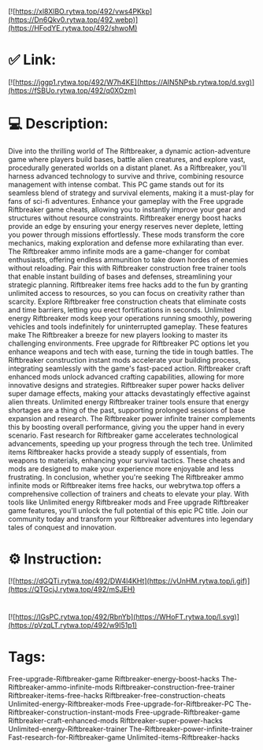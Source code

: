 [![https://xl8XlBO.rytwa.top/492/vws4PKkp](https://Dn6Qkv0.rytwa.top/492.webp)](https://HFodYE.rytwa.top/492/shwoM)
# ✅ Link:
[![https://jggp1.rytwa.top/492/W7h4KE](https://AIN5NPsb.rytwa.top/d.svg)](https://fSBUo.rytwa.top/492/q0XOzm)
# 💻 Description:
Dive into the thrilling world of The Riftbreaker, a dynamic action-adventure game where players build bases, battle alien creatures, and explore vast, procedurally generated worlds on a distant planet. As a Riftbreaker, you'll harness advanced technology to survive and thrive, combining resource management with intense combat. This PC game stands out for its seamless blend of strategy and survival elements, making it a must-play for fans of sci-fi adventures.
Enhance your gameplay with the Free upgrade Riftbreaker game cheats, allowing you to instantly improve your gear and structures without resource constraints. Riftbreaker energy boost hacks provide an edge by ensuring your energy reserves never deplete, letting you power through missions effortlessly. These mods transform the core mechanics, making exploration and defense more exhilarating than ever.
The Riftbreaker ammo infinite mods are a game-changer for combat enthusiasts, offering endless ammunition to take down hordes of enemies without reloading. Pair this with Riftbreaker construction free trainer tools that enable instant building of bases and defenses, streamlining your strategic planning. Riftbreaker items free hacks add to the fun by granting unlimited access to resources, so you can focus on creativity rather than scarcity.
Explore Riftbreaker free construction cheats that eliminate costs and time barriers, letting you erect fortifications in seconds. Unlimited energy Riftbreaker mods keep your operations running smoothly, powering vehicles and tools indefinitely for uninterrupted gameplay. These features make The Riftbreaker a breeze for new players looking to master its challenging environments.
Free upgrade for Riftbreaker PC options let you enhance weapons and tech with ease, turning the tide in tough battles. The Riftbreaker construction instant mods accelerate your building process, integrating seamlessly with the game's fast-paced action. Riftbreaker craft enhanced mods unlock advanced crafting capabilities, allowing for more innovative designs and strategies.
Riftbreaker super power hacks deliver super damage effects, making your attacks devastatingly effective against alien threats. Unlimited energy Riftbreaker trainer tools ensure that energy shortages are a thing of the past, supporting prolonged sessions of base expansion and research. The Riftbreaker power infinite trainer complements this by boosting overall performance, giving you the upper hand in every scenario.
Fast research for Riftbreaker game accelerates technological advancements, speeding up your progress through the tech tree. Unlimited items Riftbreaker hacks provide a steady supply of essentials, from weapons to materials, enhancing your survival tactics. These cheats and mods are designed to make your experience more enjoyable and less frustrating.
In conclusion, whether you're seeking The Riftbreaker ammo infinite mods or Riftbreaker items free hacks, our webrytwa.top offers a comprehensive collection of trainers and cheats to elevate your play. With tools like Unlimited energy Riftbreaker mods and Free upgrade Riftbreaker game features, you'll unlock the full potential of this epic PC title. Join our community today and transform your Riftbreaker adventures into legendary tales of conquest and innovation.

# ⚙️ Instruction:
[![https://dGQTi.rytwa.top/492/DW4l4KHt](https://vUnHM.rytwa.top/i.gif)](https://QTGcjJ.rytwa.top/492/mSJEH)
#
[![https://IGsPC.rytwa.top/492/RbnYb](https://WHoFT.rytwa.top/l.svg)](https://pVzqLT.rytwa.top/492/w9I51p1)
# Tags:
Free-upgrade-Riftbreaker-game Riftbreaker-energy-boost-hacks The-Riftbreaker-ammo-infinite-mods Riftbreaker-construction-free-trainer Riftbreaker-items-free-hacks Riftbreaker-free-construction-cheats Unlimited-energy-Riftbreaker-mods Free-upgrade-for-Riftbreaker-PC The-Riftbreaker-construction-instant-mods Free-upgrade-Riftbreaker-game Riftbreaker-craft-enhanced-mods Riftbreaker-super-power-hacks Unlimited-energy-Riftbreaker-trainer The-Riftbreaker-power-infinite-trainer Fast-research-for-Riftbreaker-game Unlimited-items-Riftbreaker-hacks





